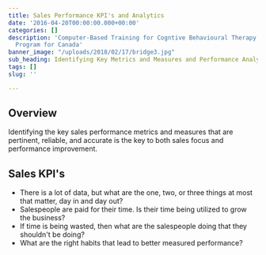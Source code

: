 ```yaml
---
title: Sales Performance KPI's and Analytics
date: '2016-04-20T00:00:00.000+00:00'
categories: []
description: 'Computer-Based Training for Cogntive Behavioural Therapy: An Addictions
  Program for Canada'
banner_image: "/uploads/2018/02/17/bridge3.jpg"
sub_heading: Identifying Key Metrics and Measures and Performance Analytics
tags: []
slug: ''

---
```

## Overview

Identifying the key sales performance metrics and measures that are pertinent, reliable, and accurate is the key to both sales focus and performance improvement. 

## Sales KPI's

* There is a lot of data, but what are the one, two, or three things at most that matter, day in and day out?
* Salespeople are paid for their time. Is their time being utilized to grow the business?
* If time is being wasted, then what are the salespeople doing that they shouldn't be doing? 
* What are the right habits that lead to better measured performance?
